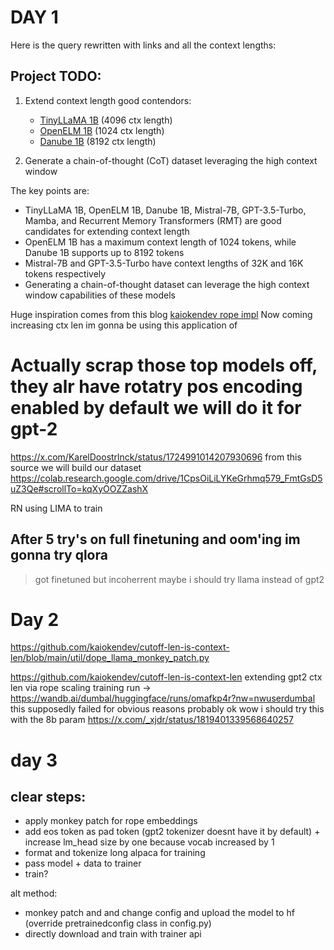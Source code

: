 # DAY 1
Here is the query rewritten with links and all the context lengths:

## Project TODO:
1. Extend context length good contendors:
   - [TinyLLaMA 1B](https://huggingface.co/yahma/tiny-llama-1b) (4096 ctx length)
   - [OpenELM 1B](https://arxiv.org/pdf/2404.14619.pdf) (1024 ctx length)
   - [Danube 1B](https://github.com/danube-ai/danube) (8192 ctx length)
   
2. Generate a chain-of-thought (CoT) dataset leveraging the high context window

The key points are:

- TinyLLaMA 1B, OpenELM 1B, Danube 1B, Mistral-7B, GPT-3.5-Turbo, Mamba, and Recurrent Memory Transformers (RMT) are good candidates for extending context length
- OpenELM 1B has a maximum context length of 1024 tokens, while Danube 1B supports up to 8192 tokens
- Mistral-7B and GPT-3.5-Turbo have context lengths of 32K and 16K tokens respectively
- Generating a chain-of-thought dataset can leverage the high context window capabilities of these models

Huge inspiration comes from this blog [kaiokendev rope impl](https://kaiokendev.github.io/til) 
Now coming increasing ctx len im gonna be using this application of 



# Actually scrap those top models off, they alr have rotatry pos encoding enabled by default we will do it for gpt-2



https://x.com/KarelDoostrlnck/status/1724991014207930696 from this source 
we will build our dataset
https://colab.research.google.com/drive/1CpsOiLiLYKeGrhmq579_FmtGsD5uZ3Qe#scrollTo=kqXyOOZZashX

RN using LIMA to train 

## After 5 try's on full finetuning and oom'ing im gonna try qlora


>got finetuned but incoherrent maybe i should try llama instead of gpt2

# Day 2
https://github.com/kaiokendev/cutoff-len-is-context-len/blob/main/util/dope_llama_monkey_patch.py

https://github.com/kaiokendev/cutoff-len-is-context-len
extending gpt2 ctx len via rope scaling
training run -> https://wandb.ai/dumbal/huggingface/runs/omafkp4r?nw=nwuserdumbal
this supposedly failed for obvious reasons probably
ok wow i should try this with the 8b param https://x.com/_xjdr/status/1819401339568640257


# day 3 

 ## clear steps:
   - apply monkey patch for rope embeddings
   - add eos token as pad token (gpt2 tokenizer doesnt have it by default) + increase lm_head size by one because vocab increased by 1 
   - format and tokenize long alpaca for training
   - pass model + data to trainer
   - train?


   alt method:
   - monkey patch and and change config and upload the model to hf (override pretrainedconfig class in config.py)
   - directly download and train with trainer api 
